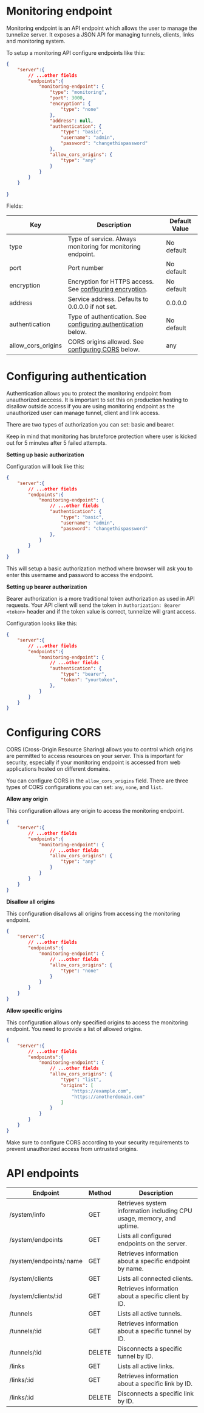 # Monitoring endpoint

Monitoring endpoint is an API endpoint which allows the user to manage the tunnelize server. It exposes a JSON API
for managing tunnels, clients, links and monitoring system.

To setup a monitoring API configure endpoints like this:


```json
{
    "server":{
        // ...other fields
        "endpoints":{
            "monitoring-endpoint": {
                "type": "monitoring",
                "port": 3000,
                "encryption": {
                    "type": "none"
                },
                "address": null,
                "authentication": {
                    "type": "basic",
                    "username": "admin",
                    "password": "changethispassword"
                },
                "allow_cors_origins": {
                    "type": "any"
                }
            }
        }
    }
    
}
```

Fields:

| Key                | Description                                                                                  | Default Value |
| ------------------ | -------------------------------------------------------------------------------------------- | ------------- |
| type               | Type of service. Always monitoring for monitoring endpoint.                                  | No default    |
| port               | Port number                                                                                  | No default    |
| encryption         | Encryption for HTTPS access. See [configuring encryption](./setting-up-endpoint-tls.md).     | No default    |
| address            | Service address. Defaults to 0.0.0.0 if not set.                                             | 0.0.0.0       |
| authentication     | Type of authentication. See [configuring authentication](#configuring-authentication) below. | No default    |
| allow_cors_origins | CORS origins allowed.  See [configuring CORS](#configuring-cors) below.                      | any           |

# Configuring authentication

Authentication allows you to protect the monitoring endpoint from unauthorized acccess. It is important to set this on
production hosting to disallow outside access if you are using monitoring endpoint as the unauthorized user can manage
tunnel, client and link access.

There are two types of authorization you can set: basic and bearer.

Keep in mind that monitoring has bruteforce protection where user is kicked out for 5 minutes after 5 failed attempts.

**Setting up basic authorization**

Configuration will look like this:

```json
{
    "server":{
        // ...other fields
        "endpoints":{
            "monitoring-endpoint": {
                // ...other fields
                "authentication": {
                    "type": "basic",
                    "username": "admin",
                    "password": "changethispassword"
                },
            }
        }
    }
}
```

This will setup a basic authorization method where browser will ask you to enter this username and password to access
the endpoint.

**Setting up bearer authorization**

Bearer authorization is a more traditional token authorization as used in API requests. Your API client will send the
token in `Authorization: Bearer <token>` header and if the token value is correct, tunnelize will grant access.

Configuration looks like this:

```json
{
    "server":{
        // ...other fields
        "endpoints":{
            "monitoring-endpoint": {
                // ...other fields
                "authentication": {
                    "type": "bearer",
                    "token": "yourtoken",
                },
            }
        }
    }
}
```

# Configuring CORS

CORS (Cross-Origin Resource Sharing) allows you to control which origins are permitted to access resources on your 
server. This is important for security, especially if your monitoring endpoint is accessed from web applications hosted 
on different domains.

You can configure CORS in the `allow_cors_origins` field. There are three types of CORS configurations you can set: `any`, `none`, and `list`.

**Allow any origin**

This configuration allows any origin to access the monitoring endpoint.

```json
{
    "server":{
        // ...other fields
        "endpoints":{
            "monitoring-endpoint": {
                // ...other fields
                "allow_cors_origins": {
                    "type": "any"
                }
            }
        }
    }
}
```

**Disallow all origins**

This configuration disallows all origins from accessing the monitoring endpoint.

```json
{
    "server":{
        // ...other fields
        "endpoints":{
            "monitoring-endpoint": {
                // ...other fields
                "allow_cors_origins": {
                    "type": "none"
                }
            }
        }
    }
}
```

**Allow specific origins**

This configuration allows only specified origins to access the monitoring endpoint. You need to provide a list 
of allowed origins.

```json
{
    "server":{
        // ...other fields
        "endpoints":{
            "monitoring-endpoint": {
                // ...other fields
                "allow_cors_origins": {
                    "type": "list",
                    "origins": [
                        "https://example.com",
                        "https://anotherdomain.com"
                    ]
                }
            }
        }
    }
}
```

Make sure to configure CORS according to your security requirements to prevent unauthorized access from untrusted 
origins.

# API endpoints

| Endpoint                | Method | Description                                                           |
| ----------------------- | ------ | --------------------------------------------------------------------- |
| /system/info            | GET    | Retrieves system information including CPU usage, memory, and uptime. |
| /system/endpoints       | GET    | Lists all configured endpoints on the server.                         |
| /system/endpoints/:name | GET    | Retrieves information about a specific endpoint by name.              |
| /system/clients         | GET    | Lists all connected clients.                                          |
| /system/clients/:id     | GET    | Retrieves information about a specific client by ID.                  |
| /tunnels                | GET    | Lists all active tunnels.                                             |
| /tunnels/:id            | GET    | Retrieves information about a specific tunnel by ID.                  |
| /tunnels/:id            | DELETE | Disconnects a specific tunnel by ID.                                  |
| /links                  | GET    | Lists all active links.                                               |
| /links/:id              | GET    | Retrieves information about a specific link by ID.                    |
| /links/:id              | DELETE | Disconnects a specific link by ID.                                    |


